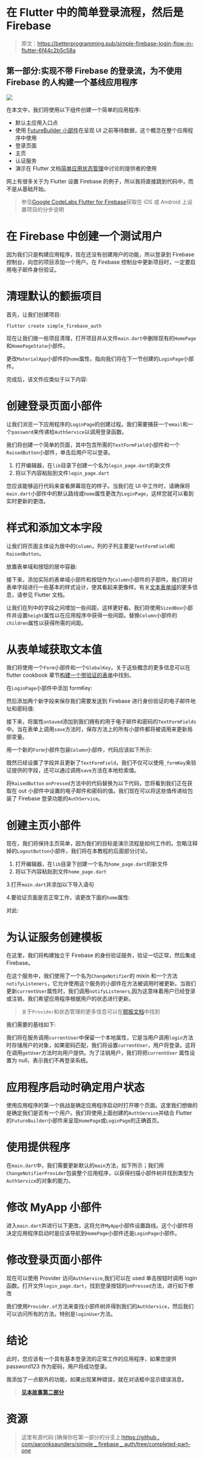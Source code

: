 # 在 Flutter 中的简单登录流程，然后是 Firebase

> 原文：<https://betterprogramming.pub/simple-firebase-login-flow-in-flutter-6f44c2b5c58a>

## 第一部分:实现不带 Firebase 的登录流，为不使用 Firebase 的人构建一个基线应用程序

![](img/3324d2fc3e74900f3a5b71ee791fb3c5.png)

在本文中，我们将使用以下组件创建一个简单的应用程序:

*   默认主应用入口点
*   使用 [FutureBuilder 小部件](https://api.flutter.dev/flutter/widgets/FutureBuilder-class.html)在呈现 UI 之前等待数据，这个概念在整个应用程序中使用
*   登录页面
*   主页
*   认证服务
*   演示在 Flutter 文档[简单应用状态管理](https://flutter.dev/docs/development/data-and-backend/state-mgmt/simple#accessing-the-state)中讨论的提供者的使用

网上有很多关于为 Flutter 设置 Firebase 的例子，所以我将直接跳到代码中，而不是从基础开始。

> 参见[Google CodeLabs Flutter for Firebase](https://codelabs.developers.google.com/codelabs/flutter-firebase/index.html?index=..%2F..index#5)获取在 iOS 或 Android 上设置项目的分步说明

# 在 Firebase 中创建一个测试用户

因为我们只是构建应用程序，现在还没有创建用户的功能，所以登录到 Firebase 控制台，向您的项目添加一个用户。在 Firebase 控制台中更新项目时，一定要启用电子邮件身份验证。

# 清理默认的颤振项目

首先，让我们创建项目:

```
flutter create simple_firebase_auth
```

现在让我们做一些项目清理，打开项目并从文件`main.dart`中删除现有的`HomePage`和`HomePageState`小部件。

更改`MaterialApp`小部件的`home`属性，指向我们将在下一节创建的`LoginPage`小部件。

完成后，该文件应类似于以下内容:

# 创建登录页面小部件

让我们浏览一下应用程序的`LoginPage`的创建过程。我们需要捕获一个`email`和一个`password`来传递给`AuthService`以调用登录函数。

我们将创建一个简单的页面，其中包含所需的`TextFormField`小部件和一个`RaisedButton`小部件，单击后用户可以登录。

1.  打开编辑器，在`lib`目录下创建一个名为`login_page.dart`的新文件
2.  将以下内容粘贴到文件`login_page.dart`

您应该能够运行代码来查看屏幕现在的样子。当我们在 UI 中工作时，请确保将`main.dart`小部件中的默认路线或`home`属性更改为`LoginPage`，这样您就可以看到实时更新的更改。

# 样式和添加文本字段

让我们将页面主体设为居中的`Column`，列的子列主要是`TextFormField`和`RaisedButton`。

放置表单域和按钮的居中容器:

接下来，添加实际的表单域小部件和按钮作为`Column`小部件的子部件。我们将对表单字段进行一些基本的样式设计，使其看起来更像样。有关[文本表单域](https://api.flutter.dev/flutter/material/TextFormField-class.html)的更多信息，请参见 Flutter 文档。

让我们在列中的字段之间增加一些间距，这样更好看。我们将使用`SizedBox`小部件并设置`height`属性以在应用程序中获得一些间距。替换`Column`小部件的`children`属性以获得所需的间距。

# 从表单域获取文本值

我们将使用一个`Form`小部件和一个`GlobalKey`，关于这些概念的更多信息可以在 flutter cookbook 章节[构建一个带验证的表单](https://flutter.dev/docs/cookbook/forms/validation)中找到。

在`LoginPage`小部件中添加 formKey:

然后添加两个新字段来保存我们需要发送到 Firebase 进行身份验证的电子邮件地址和密码值:

接下来，将属性`onSaved`添加到我们拥有的用于电子邮件和密码的`TextFormFields`中。当在表单上调用`save`方法时，保存方法上的所有小部件都将被调用来更新局部变量。

用一个新的`Form`小部件包装`Column`小部件，代码应该如下所示:

既然已经设置了字段并且更新了`TextFormField`，我们不仅可以使用`_formKey`来验证提供的字段，还可以通过调用`save`方法在本地检索值。

将`RaisedButton` `onPressed`方法中的代码替换为以下代码，您将看到我们正在获取在 out 小部件中设置的电子邮件和密码的值。我们现在可以将这些值传递给包装了 Firebase 登录功能的`AuthService`。

# 创建主页小部件

现在，我们将保持主页简单，因为我们的目标是演示流程是如何工作的。忽略注释掉的`LogoutButton`小部件，我们将在本教程的后面部分讨论。

1.  打开编辑器，在`lib`目录下创建一个名为`home_page.dart`的新文件
2.  将以下内容粘贴到文件`home_page.dart`

3.打开`main.dart`并添加以下导入语句

4.要验证页面是否正常工作，请更改下面的`home`属性:

对此:

# 为认证服务创建模板

在这里，我们将构建独立于 Firebase 的身份验证服务，验证一切正常，然后集成 Firebase。

在这个服务中，我们使用了一个名为`ChangeNotifier`的 mixin 和一个方法`notifyListeners`，它允许使用这个服务的小部件在方法被调用时被更新。当我们更新`currentUser`属性时，我们调用`notifyListeners`,因为这意味着用户已经登录或注销，我们希望应用程序根据用户的状态进行更新。

> 关于`Provider`和状态管理的更多信息可以在[颤振文档](%5Bhttps://flutter.dev/docs/development/data-and-backend/state-mgmt/simple%5D(https://flutter.dev/docs/development/data-and-backend/state-mgmt/simple))中找到

我们需要的基线如下:

我们将在服务调用`currentUser`中保留一个本地属性，它是当用户调用`login`方法时存储用户的对象，如果密码匹配，我们将设置`currentUser`，用户将登录。这将在调用`getUser`方法时向用户提供。为了注销用户，我们将把`currentUser` 属性设置为 null，表示我们不再登录系统。

# 应用程序启动时确定用户状态

使用应用程序的第一个挑战是确定应用程序启动时打开哪个页面。这里我们想做的是确定我们是否有一个用户。我们将使用上面创建的`AuthService`并结合 Flutter 的`FutureBuilder`小部件来呈现`HomePage`或`LoginPage`的正确首页。

# 使用提供程序

在`main.dart`中，我们需要更新默认的`main`方法，如下所示；我们用`ChangeNotifierProvider`包装整个应用程序，以获得扫描小部件树并找到类型为`AuthService`的对象的能力。

# 修改 MyApp 小部件

进入`main.dart`并进行以下更改，这将允许`MyApp`小部件设置路线。这个小部件将决定应用程序启动时是应该导航到`HomePage`小部件还是`LoginPage`小部件。

# 修改登录页面小部件

现在可以使用 Provider 访问`AuthService`,我们可以在 used 单击按钮时调用 login 函数。打开文件`login_page.dart`，找到登录按钮的`onPressed`方法，进行如下修改

我们使用`Provider.of`方法来查找小部件树并得到我们的`AuthService`，然后我们可以访问所有的方法，特别是`loginUser`方法。

# 结论

此时，您应该有一个具有基本登录流的正常工作的应用程序，如果您提供 password123 作为密码，用户将成功登录。

我添加了一点额外的功能，如果出现某种错误，就在对话框中显示错误消息。

> [**见本故事第二部分**](https://medium.com/better-programming/simple-firebase-login-flow-in-flutter-now-firebase-79ecfe283dcf)

# 资源

> 这里有源代码:[确保你在第一部分的分支上][https://github . com/aaronksaunders/simple _ firebase _ auth/tree/completed-part-one](https://github.com/aaronksaunders/simple_firebase_auth/tree/completed-part-one)